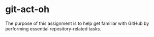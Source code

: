 # git-act-oh
The purpose of this assignment is to help get familiar with GitHub by performing essential repository-related tasks.
